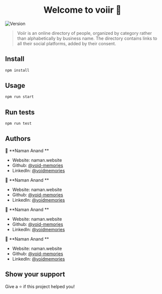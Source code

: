 <h1 align="center">Welcome to voiir 👋</h1>
<p>
  <img alt="Version" src="https://img.shields.io/badge/version-0.0.1-blue.svg?cacheSeconds=2592000" />
</p>

> Voiir is an online directory of people, organized by category rather than alphabetically by business name. The directory contains links to all their social platforms, added by their consent.

## Install

```sh
npm install
```

## Usage

```sh
npm run start
```

## Run tests

```sh
npm run test
```

## Authors

👤 **Naman Anand **

* Website: naman.website
* Github: [@void-memories](https://github.com/void-memories)
* LinkedIn: [@voidmemories](https://linkedin.com/in/voidmemories)

👤 **Naman Anand **

* Website: naman.website
* Github: [@void-memories](https://github.com/void-memories)
* LinkedIn: [@voidmemories](https://linkedin.com/in/voidmemories)

👤 **Naman Anand **

* Website: naman.website
* Github: [@void-memories](https://github.com/void-memories)
* LinkedIn: [@voidmemories](https://linkedin.com/in/voidmemories)

👤 **Naman Anand **

* Website: naman.website
* Github: [@void-memories](https://github.com/void-memories)
* LinkedIn: [@voidmemories](https://linkedin.com/in/voidmemories)

## Show your support

Give a ⭐️ if this project helped you!
